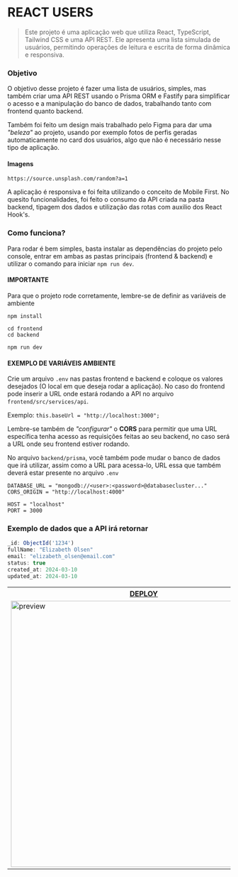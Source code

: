 # REACT USERS

> Este projeto é uma aplicação web que utiliza React, TypeScript, Tailwind CSS e uma API REST. Ele apresenta uma lista simulada de usuários, permitindo operações de leitura e escrita de forma dinâmica e responsiva.

### Objetivo

O objetivo desse projeto é fazer uma lista de usuários, simples, mas também criar uma API REST usando o Prisma ORM e Fastify para simplificar o acesso e a manipulação do banco de dados, trabalhando tanto com frontend quanto backend.

Também foi feito um design mais trabalhado pelo Figma para dar uma _"beleza"_ ao projeto, usando por exemplo fotos de perfis geradas automaticamente no card dos usuários, algo que não é necessário nesse tipo de aplicação.

#### Imagens

`https://source.unsplash.com/random?a=1`

A aplicação é responsiva e foi feita utilizando o conceito de Mobile First. No quesito funcionalidades, foi feito o consumo da API criada na pasta backend, tipagem dos dados e utilização das rotas com auxilio dos React Hook's.

### Como funciona?

Para rodar é bem simples, basta instalar as dependências do projeto pelo console, entrar em ambas as pastas principais (frontend & backend) e utilizar o comando para iniciar `npm run dev`.

#### IMPORTANTE

Para que o projeto rode corretamente, lembre-se de definir as variáveis de ambiente

```node
npm install
```
```node
cd frontend
cd backend
```
```node
npm run dev
```

#### EXEMPLO DE VARIÁVEIS AMBIENTE

Crie um arquivo `.env` nas pastas frontend e backend e coloque os valores desejados (O local em que deseja rodar a aplicação). No caso do frontend pode inserir a URL onde estará rodando a API no arquivo `frontend/src/services/api`. 

Exemplo: `this.baseUrl = "http://localhost:3000";`

Lembre-se também de _"configurar"_ o **CORS** para permitir que uma URL específica tenha acesso as requisições feitas ao seu backend, no caso será a URL onde seu frontend estiver rodando.

No arquivo `backend/prisma`, você também pode mudar o banco de dados que irá utilizar, assim como a URL para acessa-lo, URL essa que também deverá estar presente no arquivo `.env`

```
DATABASE_URL = "mongodb://<user>:<password>@databasecluster..."
CORS_ORIGIN = "http://localhost:4000"

HOST = "localhost"
PORT = 3000
```

### Exemplo de dados que a API irá retornar

```javascript
_id: ObjectId('1234')
fullName: "Elizabeth Olsen"
email: "elizabeth_olsen@email.com"
status: true
created_at: 2024-03-10
updated_at: 2024-03-10
```

<table>
  <tr>
    <th><a href="https://react-users-renansouzasm.vercel.app/" target="_blank">DEPLOY</a></th>
  </tr>

  <tr>
    <td>
      <img 
        width="600px"
        alt="preview"
        src="https://github.com/renansouzasm/React-users/assets/101893896/7774fea5-7634-436b-b365-81b1642bf50d"
      />
    </td>
  </tr>
</table>
